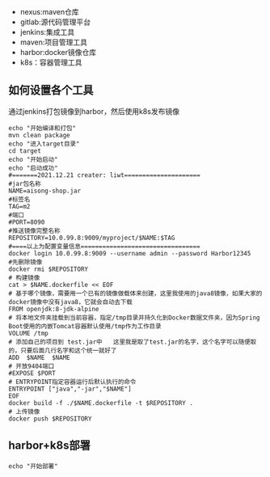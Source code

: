 - nexus:maven仓库
- gitlab:源代码管理平台
- jenkins:集成工具
- maven:项目管理工具
- harbor:docker镜像仓库
- k8s：容器管理工具

## 如何设置各个工具
通过jenkins打包镜像到harbor，然后使用k8s发布镜像
```
echo "开始编译和打包"
mvn clean package 
echo "进入target目录"
cd target 
echo "开始启动"
echo "启动成功"
#=======2021.12.21 creater: liwt=====================
#jar包名称
NAME=aisong-shop.jar
#标签名
TAG=m2
#端口
#PORT=8090
#推送镜像完整名称
REPOSITORY=10.0.99.8:9009/myproject/$NAME:$TAG
#====以上为配置变量信息=================================
docker login 10.0.99.8:9009 --username admin --password Harbor12345
#先删除镜像
docker rmi $REPOSITORY
# 构建镜像
cat > $NAME.dockerfile << EOF
# 基于哪个镜像，需要用一个已有的镜像做载体来创建，这里我使用的java8镜像，如果大家的docker镜像中没有java8，它就会自动去下载
FROM openjdk:8-jdk-alpine
# 将本地文件夹挂载到当前容器，指定/tmp目录并持久化到Docker数据文件夹，因为Spring Boot使用的内嵌Tomcat容器默认使用/tmp作为工作目录
VOLUME /tmp
# 添加自己的项目到 test.jar中   这里我是取了test.jar的名字，这个名字可以随便取的，只要后面几行名字和这个统一就好了
ADD  $NAME  $NAME
# 开放9404端口
#EXPOSE $PORT
# ENTRYPOINT指定容器运行后默认执行的命令
ENTRYPOINT ["java","-jar","$NAME"]
EOF
docker build -f ./$NAME.dockerfile -t $REPOSITORY .
# 上传镜像
docker push $REPOSITORY
```
## harbor+k8s部署
```
echo "开始部署"
```